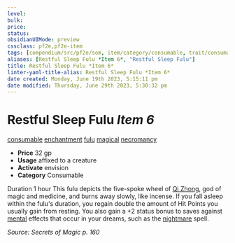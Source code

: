 ```yaml
---
level:
bulk:
price:
status:
obsidianUIMode: preview
cssclass: pf2e,pf2e-item
tags: [compendium/src/pf2e/som, item/category/consumable, trait/consumable, trait/enchantment, trait/fulu, trait/magical, trait/necromancy]
aliases: [Restful Sleep Fulu *Item 6*, "Restful Sleep Fulu"]
title: Restful Sleep Fulu *Item 6*
linter-yaml-title-alias: Restful Sleep Fulu *Item 6*
date created: Monday, June 19th 2023, 5:15:11 pm
date modified: Thursday, June 29th 2023, 5:30:32 pm
---
```


# Restful Sleep Fulu *Item 6*

[consumable](rules/traits/consumable.md) [enchantment](rules/traits/enchantment.md) [fulu](rules/traits/fulu-som.md) [magical](rules/traits/magical.md) [necromancy](rules/traits/necromancy.md)  

- **Price** 32 gp
- **Usage** affixed to a creature
- **Activate** envision
- **Category** Consumable

Duration 1 hour This fulu depicts the five-spoke wheel of [Qi Zhong](compendium/setting/deities/qi-zhong-logm.md), god of magic and medicine, and burns away slowly, like incense. If you fall asleep within the fulu's duration, you regain double the amount of Hit Points you usually gain from resting. You also gain a +2 status bonus to saves against [mental](rules/traits/mental.md) effects that occur in your dreams, such as the [nightmare](compendium/spells/nightmare.md) spell.

*Source: Secrets of Magic p. 160*
